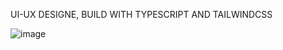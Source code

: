 UI-UX DESIGNE, BUILD WITH TYPESCRIPT AND TAILWINDCSS

![image](https://github.com/arrovain/ui-ux/assets/127416772/3829bacc-fd9c-44f5-9781-787e5b3cff7d)
